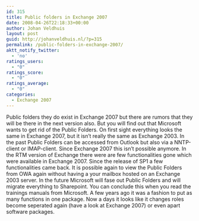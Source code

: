 ```yaml
---
id: 315
title: Public folders in Exchange 2007
date: 2008-04-26T22:18:33+00:00
author: Johan Veldhuis
layout: post
guid: http://johanveldhuis.nl/?p=315
permalink: /public-folders-in-exchange-2007/
aktt_notify_twitter:
  - 'no'
ratings_users:
  - "0"
ratings_score:
  - "0"
ratings_average:
  - "0"
categories:
  - Exchange 2007
---
```

Public folders they do exist in Exchange 2007 but there are rumors that they will be there in the next version also. But you will find out that Microsoft wants to get rid of the Public Folders. On first sight everything looks the same in Exchange 2007, but it isn&#8217;t really the same as Exchange 2003. In the past Public Folders can be accessed from Outlook but also via a NNTP-client or IMAP-client. Since Exchange 2007 this isn&#8217;t possible anymore. In the RTM version of Exchange there were are few functionalities gone which were available in Exchange 2007. Since the release of SP1 a few functionalities came back. It is possible again to view the Public Folders from OWA again without having a your mailbox hosted on an Exchange 2003 server. In the future Microsoft will fase out Public Folders and will migrate everything to Sharepoint. You can conclude this when you read the trainings manuals from Microsoft. A few years ago it was a fashion to put as many functions in one package. Now a days it looks like it changes roles become seperated again (have a look at Exchange 2007) or even apart software packages.